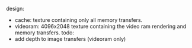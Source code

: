 design:
- cache: texture containing only all memory transfers.
- videoram: 4096x2048 texture containing the video ram rendering and memory transfers.
todo:
- add depth to image transfers (videoram only)